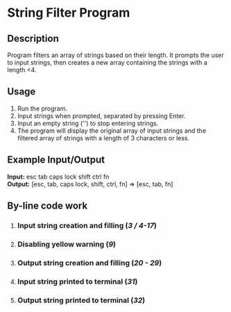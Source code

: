# String Filter Program

## Description

Program filters an array of strings based on their length. It prompts the user to input strings, then creates a new array containing the strings with a length <4.

## Usage

1. Run the program.
2. Input strings when prompted, separated by pressing Enter.
3. Input an empty string ('') to stop entering strings.
4. The program will display the original array of input strings and the filtered array of strings with a length of 3 characters or less.

## Example Input/Output

**Input:** esc tab caps lock shift ctrl fn  
**Output:** [esc, tab, caps lock, shift, ctrl, fn]
 => [esc, tab, fn]

## By-line code work

1. ### Input string creation and filling (*3 / 4-17*)
2. ### Disabling yellow warning (*9*)

3. ### Output string creation and filling (*20 - 29*)

4. ### Input string printed to terminal (*31*)
5. ### Output string printed to terminal (*32*)